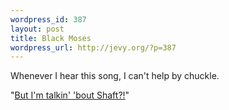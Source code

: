 ```yaml
--- 
wordpress_id: 387
layout: post
title: Black Moses
wordpress_url: http://jevy.org/?p=387
---
```

Whenever I hear this song, I can't help by chuckle.

"<a href="http://youtube.com/watch?v=4Yxhk8Zt1QI">But I'm talkin' 'bout Shaft?!</a>"
